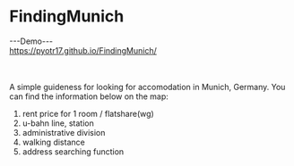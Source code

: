 # FindingMunich

---Demo---
</br>
https://pyotr17.github.io/FindingMunich/

</br></br>
A simple guideness for looking for accomodation in Munich, Germany. You can find the information below on the map:
</br>
1. rent price for 1 room / flatshare(wg) </br>
2. u-bahn line, station </br>
3. administrative division </br>
4. walking distance </br>
5. address searching function
